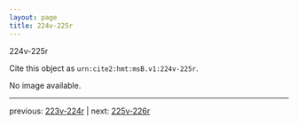 ```yaml
---
layout: page
title: 224v-225r
---
```


224v-225r

Cite this object as `urn:cite2:hmt:msB.v1:224v-225r`.

No image available. 



---

previous: [223v-224r](../223v-224r/) | next: [225v-226r](../225v-226r/)